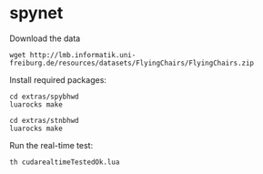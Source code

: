 # spynet
Download the data

    wget http://lmb.informatik.uni-freiburg.de/resources/datasets/FlyingChairs/FlyingChairs.zip

Install required packages:

    cd extras/spybhwd
    luarocks make

    cd extras/stnbhwd
    luarocks make

Run the real-time test:

    th cudarealtimeTestedOk.lua
    
